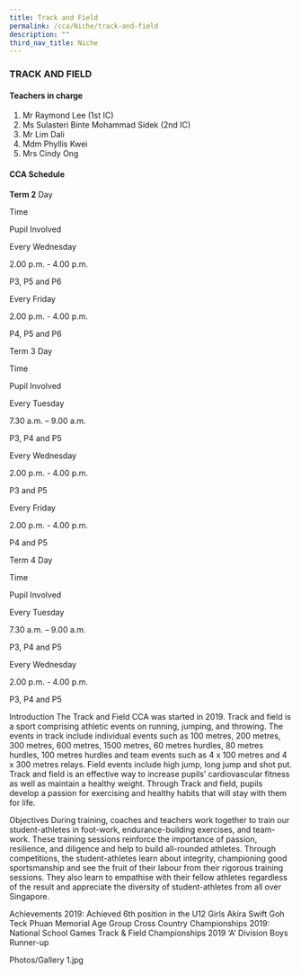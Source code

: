 ```yaml
---
title: Track and Field
permalink: /cca/Niche/track-and-field
description: ""
third_nav_title: Niche
---
```

### TRACK AND FIELD

#### Teachers in charge
1.    Mr Raymond Lee (1st IC)
2.   Ms Sulasteri Binte Mohammad Sidek (2nd IC)
3.   Mr Lim Dali
4.   Mdm Phyllis Kwei
5.   Mrs Cindy Ong

#### CCA Schedule

**Term 2**
Day

Time

Pupil Involved

Every Wednesday

2.00 p.m. - 4.00 p.m.

P3, P5 and P6

 Every Friday

2.00 p.m. - 4.00 p.m. 

P4, P5 and P6






Term 3
Day

Time

Pupil Involved

Every Tuesday

7.30 a.m. – 9.00 a.m.

P3, P4 and P5

Every Wednesday

2.00 p.m. - 4.00 p.m.

P3 and P5

 Every Friday

2.00 p.m. - 4.00 p.m. 

P4 and P5







Term 4
Day

Time

Pupil Involved

Every Tuesday

7.30 a.m. – 9.00 a.m.

P3, P4 and P5

Every Wednesday

2.00 p.m. - 4.00 p.m.

P3, P4 and P5






Introduction
The Track and Field CCA was started in 2019. Track and field is a sport comprising athletic events on running, jumping, and throwing. The events in track include individual events such as 100 metres, 200 metres, 300 metres, 600 metres, 1500 metres, 60 metres hurdles, 80 metres hurdles, 100 metres hurdles and team events such as 4 x 100 metres and 4 x 300 metres relays. Field events include high jump, long jump and shot put.  
Track and field is an effective way to increase pupils’ cardiovascular fitness as well as maintain a healthy weight. Through Track and field, pupils develop a passion for exercising and healthy habits that will stay with them for life.

Objectives
During training, coaches and teachers work together to train our student-athletes in foot-work, endurance-building exercises, and team-work. These training sessions reinforce the importance of passion, resilience, and diligence and help to build all-rounded athletes. 
Through competitions, the student-athletes learn about integrity, championing good sportsmanship and see the fruit of their labour from their rigorous training sessions. They also learn to empathise with their fellow athletes regardless of the result and appreciate the diversity of student-athletes from all over Singapore.

Achievements
2019: Achieved 6th position in the U12 Girls Akira Swift Goh Teck Phuan Memorial Age Group Cross Country Championships
2019: National School Games Track & Field Championships 2019 ‘A’ Division Boys Runner-up

Photos/Gallery
1.jpg